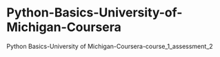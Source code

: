 # Python-Basics-University-of-Michigan-Coursera
Python Basics-University of Michigan-Coursera-course_1_assessment_2
